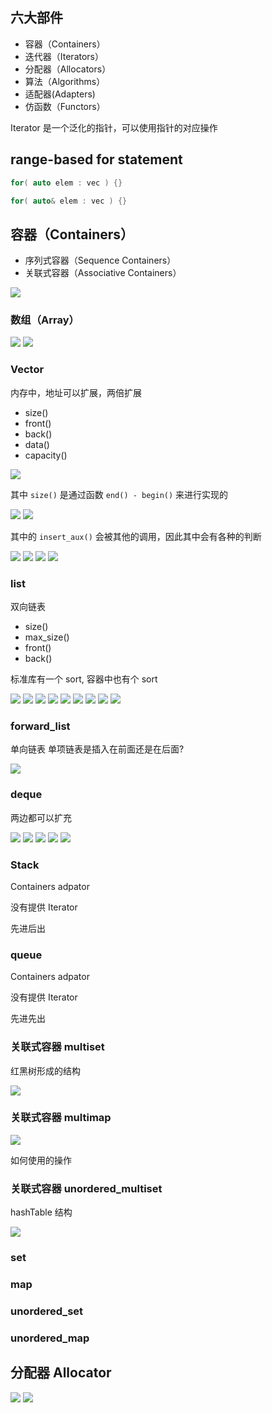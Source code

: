## 六大部件

+ 容器（Containers）
+ 迭代器（Iterators）
+ 分配器（Allocators）
+ 算法（Algorithms）
+ 适配器(Adapters)
+ 仿函数（Functors）

Iterator 是一个泛化的指针，可以使用指针的对应操作

## range-based for statement

```c++
for( auto elem : vec ) {}

for( auto& elem : vec ) {}
```

## 容器（Containers）

+ 序列式容器（Sequence Containers）
+ 关联式容器（Associative Containers）

![](./imgs/Containers.png)

### 数组（Array）

![](./imgs/array01.png)
![](./imgs/array02.png)




### Vector

内存中，地址可以扩展，两倍扩展

+ size()
+ front()
+ back()
+ data()
+ capacity()

![](./imgs/vector01.png)


其中 `size()` 是通过函数 `end() - begin()` 来进行实现的

![](./imgs/vector02.png)
![](./imgs/vector03.png)

其中的 `insert_aux()` 会被其他的调用，因此其中会有各种的判断

![](./imgs/vector04.png)
![](./imgs/vector05.png)
![](./imgs/vector06.png)
![](./imgs/vector07.png)


### list

双向链表

+ size()
+ max_size()
+ front()
+ back() 

标准库有一个 sort, 容器中也有个 sort

![](./imgs/list.png)
![](./imgs/list2.png)
![](./imgs/list3.png)
![](./imgs/list4.png)
![](./imgs/list5.png)
![](./imgs/Iterator.png)
![](./imgs/iterator2.png)
![](./imgs/traits.png)
![](./imgs/iterator_traits.png)

### forward_list 

单向链表
单项链表是插入在前面还是在后面?


![](./imgs/forwardlist01.png)

### deque 
两边都可以扩充

![](./imgs/deque01.png)
![](./imgs/deque02.png)
![](./imgs/deque03.png)
![](./imgs/deque04.png)
![](./imgs/deque05.png)




### Stack 

Containers adpator 

没有提供 Iterator

先进后出 

### queue

Containers adpator  

没有提供 Iterator

先进先出

### 关联式容器 multiset 

红黑树形成的结构

![](./imgs/multiset.png)

### 关联式容器 multimap

![](./imgs/multimap.png)

如何使用的操作

### 关联式容器 unordered_multiset

hashTable 结构

![](./imgs/unordered_multiset.png)

### set 
### map
### unordered_set 
### unordered_map


## 分配器 Allocator

![](./imgs/allocator.png)
![](./imgs/allocators.png)




 